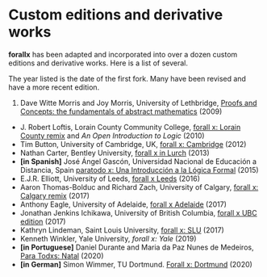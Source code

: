 # Custom editions and derivative works

**forallx** has been adapted and incorporated into over a dozen custom editions and derivative works. Here is a list of several.

The year listed is the date of the first fork. Many have been revised and have a more recent edition.

1. Dave Witte Morris and Joy Morris, University of Lethbridge, [Proofs and Concepts: the fundamentals of abstract mathematics](https://people.uleth.ca/~dave.morris/books/proofs+concepts.html) (2009)
* J. Robert Loftis, Lorain County Community College, [forall x: Lorain County remix](https://forallxremix.org/) and *An Open Introduction to Logic* (2010)
* Tim Button, University of Cambridge, UK, [forall x: Cambridge](https://people.ds.cam.ac.uk/tecb2/forallxcam.pdf) (2012)
* Nathan Carter, Bentley University, [forall x in Lurch](https://web.bentley.edu/empl/c/ncarter/faxil/) (2013)
* **[in Spanish]** José Ángel Gascón, Universidad Nacional de Educación a Distancia, Spain [paratodo x: Una Introducción a la Lógica Formal](https://scholarsarchive.library.albany.edu/cas_philosophy_scholar_books/4/) (2015)
* E.J.R. Elliott, University of Leeds, [forall x Leeds](http://www.edwardjrelliott.com/teaching.html) (2016)
* Aaron Thomas-Bolduc and Richard Zach, University of Calgary, [forall x: Calgary remix](https://forallx.openlogicproject.org/) (2017)
* Anthony Eagle, University of Adelaide, [forall x Adelaide](https://github.com/antonyeagle/forallx-adl) (2017)
* Jonathan Jenkins Ichikawa, University of British Columbia, [forall x UBC edition](https://philpapers.org/rec/MAGFXU) (2017)
* Kathryn Lindeman, Saint Louis University, [forall x: SLU](http://www.klindeman.com/forallx.html) (2017)
* Kenneth Winkler, Yale University, *forall x: Yale* (2019)
* **[in Portuguese]** Daniel Durante and Maria da Paz Nunes de Medeiros, [Para Todxs: Natal](https://github.com/Grupo-de-Estudos-em-Logica-da-UFRN/Para-Todxs-Natal) (2020)
* **[in German]** Simon Wimmer, TU Dortmund. [Forall x: Dortmund](https://github.com/sbwimmer/forallx-do) (2020)
